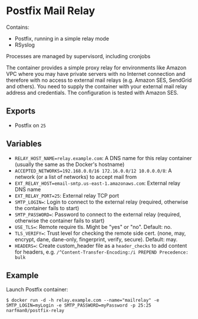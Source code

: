 Postfix Mail Relay
======================

Contains:

* Postfix, running in a simple relay mode
* RSyslog

Processes are managed by supervisord, including cronjobs

The container provides a simple proxy relay for environments like Amazon VPC where you may have private servers with no Internet connection
and therefore with no access to external mail relays (e.g. Amazon SES, SendGrid and others). You need to supply the container with your 
external mail relay address and credentials. The configuration is tested with Amazon SES.


Exports
-------

* Postfix on `25`

Variables
---------

* `RELAY_HOST_NAME=relay.example.com`: A DNS name for this relay container (usually the same as the Docker's hostname)
* `ACCEPTED_NETWORKS=192.168.0.0/16 172.16.0.0/12 10.0.0.0/8`: A network (or a list of networks) to accept mail from
* `EXT_RELAY_HOST=email-smtp.us-east-1.amazonaws.com`: External relay DNS name
* `EXT_RELAY_PORT=25`: External relay TCP port
* `SMTP_LOGIN=`: Login to connect to the external relay (required, otherwise the container fails to start)
* `SMTP_PASSWORD=`: Password to connect to the external relay (required, otherwise the container fails to start)
* `USE_TLS=`: Remote require tls. Might be "yes" or "no". Default: no.
* `TLS_VERIFY=`: Trust level for checking the remote side cert. (none, may, encrypt, dane, dane-only, fingerprint, verify, secure). Default: may.
* `HEADERS=`: Create custom_header file as a `header_checks` to add content for headers, e.g. `/^Content-Transfer-Encoding:/i PREPEND Precedence: bulk `

Example
-------

Launch Postfix container:

    $ docker run -d -h relay.example.com --name="mailrelay" -e SMTP_LOGIN=myLogin -e SMTP_PASSWORD=myPassword -p 25:25 narfman0/postfix-relay

